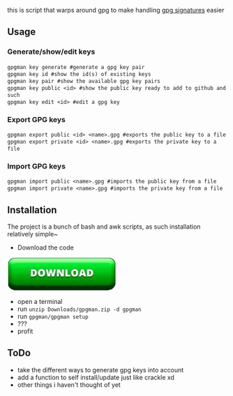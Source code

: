 this is script that warps around gpg to make handling [gpg signatures](https://docs.github.com/en/authentication/managing-commit-signature-verification/about-commit-signature-verification) easier

## Usage

### Generate/show/edit keys
```
gpgman key generate #generate a gpg key pair
gpgman key id #show the id(s) of existing keys
gpgman key pair #show the available gpg key pairs
gpgman key public <id> #show the public key ready to add to github and such
gpgman key edit <id> #edit a gpg key
```

### Export GPG keys
```
gpgman export public <id> <name>.gpg #exports the public key to a file
gpgman export private <id> <name>.gpg #exports the private key to a file
```

### Import GPG keys
```
gpgman import public <name>.gpg #imports the public key from a file
gpgman import private <name>.gpg #imports the private key from a file
```

## Installation

The project is a bunch of bash and awk scripts, as such installation relatively simple~
- Download the code

[![download](https://raw.githubusercontent.com/Fuseteam/linus-proof/main/images/download.png)](https://github.com/fuseteam/gpgman/releases/latest/download/gpgman.zip)

- open a terminal
- run `unzip Downloads/gpgman.zip -d gpgman`
- run `gpgman/gpgman setup`
- ???
- profit

## ToDo
- take the different ways to generate gpg keys into account
- add a function to self install/update just like crackle xd
- other things i haven't thought of yet
